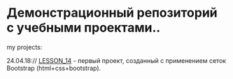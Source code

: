 




# Дeмонстрационный репозиторий с учебными проектами.. 


my projects: 

24.04.18:// [LESSON_14](https://iliankant.github.io/lesson_14/ "project_000.2") - первый проект, созданный с применением сеток Bootstrap (html+css+bootstrap).
